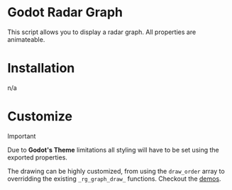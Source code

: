 # Godot Radar Graph
This script allows you to display a radar graph. All properties are animateable.

# Installation
n/a

# Customize
> [!IMPORTANT]
> Due to **Godot's Theme** limitations all styling will have to be set using the exported properties.

The drawing can be highly customized, from using the ```draw_order``` array to overridding the existing ```_rg_graph_draw_``` functions.
Checkout the [demos](demos/). 
